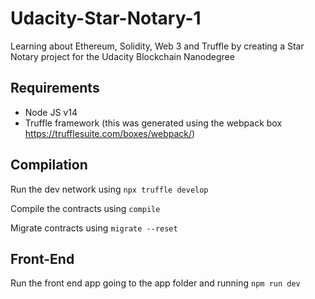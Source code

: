 # Udacity-Star-Notary-1
Learning about Ethereum, Solidity, Web 3 and Truffle by creating a Star Notary project for the Udacity Blockchain Nanodegree

## Requirements
- Node JS v14
- Truffle framework (this was generated using the webpack box https://trufflesuite.com/boxes/webpack/)

## Compilation

Run the dev network using ```npx truffle develop```

Compile the contracts using ```compile```

Migrate contracts using ```migrate --reset```

## Front-End
Run the front end app going to the app folder and running ```npm run dev```
